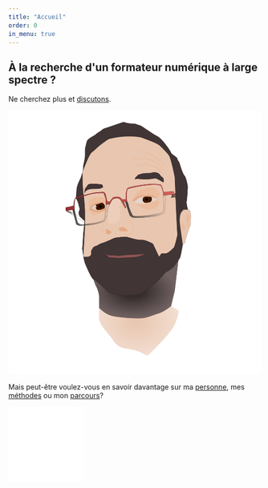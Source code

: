 ```yaml
---
title: "Accueil"
order: 0
in_menu: true
---
```

## À la recherche d'un formateur numérique à large spectre ?

Ne cherchez plus et [discutons](https://www.dubuquoy.fr/contact.html).

<a href="/formateur%20numerique.html"><img src="images/PXL_PortraitWeb.svg" alt="Portrait du formateur, vue d'artiste" id="imgHome" /></a>

Mais peut-être voulez-vous en savoir davantage sur ma [personne](https://www.dubuquoy.fr/formateur%20numerique.html), mes [méthodes](https://www.dubuquoy.fr/mes%20methodes.html) ou mon [parcours](https://www.dubuquoy.fr/cv%20presqu'exhaustif.html)?  

<img src="images/ponctGraph3.png" alt="Ponctuation graphique abstraite" class="imgPunct3" /> 